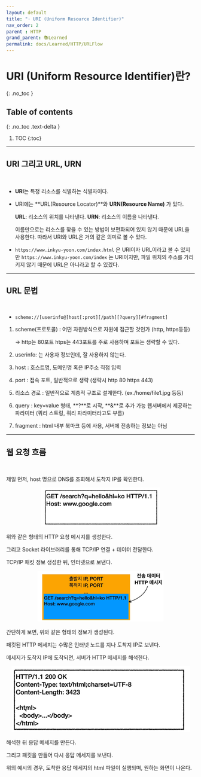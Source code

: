 ```yaml
---
layout: default
title: "· URI (Uniform Resource Identifier)"
nav_order: 2
parent : HTTP
grand_parent: 📚Learned
permalink: docs/Learned/HTTP/URLFlow
---
```


#  URI (Uniform Resource Identifier)란?
{: .no_toc }

## Table of contents
{: .no_toc .text-delta }

1. TOC
{:toc}

---

## URI 그리고 URL, URN

<br>

- **URI**는 특정 리소스를 식별하는 식별자이다.

- URI에는 **URL(Resource Locator)**와 **URN(Resource Name)** 가 있다.

  **URL**: 리소스의 위치를 나타낸다.
  **URN**: 리소스의 이름을 나타낸다.

  이름만으로는 리소스를 찾을 수 있는 방법이 보편화되어 있지 않기 때문에 URL을 사용한다.
  따라서 URI와 URL은 거의 같은 의미로 볼 수 있다.

- `https://www.inkyu-yoon.com/index.html` 은 URI이자 URL이라고 볼 수 있지만
  `https://www.inkyu-yoon.com/index` 는 URI이지만, 파일 위치의 주소를 가리키지 않기 때문에 URL은 아니라고 할 수 있겠다.

---

## URL 문법

<br>

- `scheme://[userinfo@]host[:prot][/path][?query][#fragment]`

1. scheme(프로토콜) : 어떤 자원방식으로 자원에 접근할 것인가 (http, https등등)

   -> http는 80포트 htps는 443포트를 주로 사용하며 포트는 생략할 수 있다.

2. userinfo: 는 사용자 정보인데, 잘 사용하지 않는다.

3. host : 호스트명, 도메인명 혹은 IP주소 직접 입력

4. port : 접속 포트, 일반적으로 생략 (생략시 http 80 https 443)
5. 리소스 경로 : 일반적으로 계층적 구조로 설계한다. (ex./home/file1.jpg 등등)

6. query : key=value 형태, **?**로 시작, **&**로 추가 가능 웹서버에서 제공하는 파라미터 (쿼리 스트링, 쿼리 파라미터라고도 부름)

7. fragment : html 내부 북마크 등에 사용, 서버에 전송하는 정보는 아님

---

## 웹 요청 흐름

<br>

제일 먼저, host 명으로 DNS를 조회해서 도착지 IP를 확인한다.

<p align="center">
<img src="https://raw.githubusercontent.com/buinq/imageServer/main/img/image-20221020223205769.png" alt="image-20221020223205769" style="zoom: 33%;" />
</p>

위와 같은 형태의 HTTP 요청 메시지를 생성한다.

그리고 Socket 라이브러리를 통해 TCP/IP 연결 + 데이터 전달한다.

TCP/IP 패킷 정보 생성한 뒤, 인터넷으로 보낸다.


<p align="center">
<img src="https://raw.githubusercontent.com/buinq/imageServer/main/img/image-20221020223441679.png" alt="image-20221020223441679" style="zoom:33%;" />
</p>


간단하게 보면, 위와 같은 형태의 정보가 생성된다.

패킷된 HTTP 메세지는 수많은 인터넷 노드를 지나 도착지 IP로 보낸다.

메세지가 도착지 IP에 도착되면, 서버가 HTTP 메세지를 해석한다.

<p align="center">
<img src="https://raw.githubusercontent.com/buinq/imageServer/main/img/image-20221020223725390.png" alt="image-20221020223725390" style="zoom: 50%;" />
</p>

해석한 뒤 응답 메세지를 만든다.

그리고 패킷을 만들어 다시 응답 메세지를 보낸다.

위의 예시의 경우, 도착한 응답 메세지의 html 파일이 실행되며, 원하는 화면이 나온다.